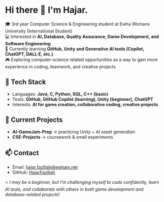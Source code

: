 # Hi there 👋 I'm Hajar.

🎓 3rd year Computer Science & Engineering student at Ewha Womans University (International Student)  
💻 Interested in **AI, Database, Quality Assurance, Game Development, and Software Engineering**  
🌱 Currently learning **GitHub, Unity and Generative AI tools (Copilot, ChatGPT, DALL·E, etc.)**  
🎮 Exploring computer-science related opportunities as a way to gain more experience in coding, teamwork, and creative projects

## 🔧 Tech Stack  
- Languages: **Java, C, Python, SQL, C++ (basic)**  
- Tools: **GitHub, GitHub Copilot (learning), Unity (beginner), ChatGPT**  
- Interests: **AI for game creation, collaborative coding, creative projects**  

## 📂 Current Projects  
- **AI-GameJam-Prep** → practicing Unity + AI asset generation  
- **CSE-Projects** → coursework & small experiments  

## 📫 Contact  
- Email: hajar.fazillah@ewhain.net  
- GitHub: [HajarFazillah](https://github.com/HajarFazillah)  

⭐️ *I may be a beginner, but I’m challenging myself to code confidently, learn AI tools, and collaborate with others in both game development and database-related projects!*

